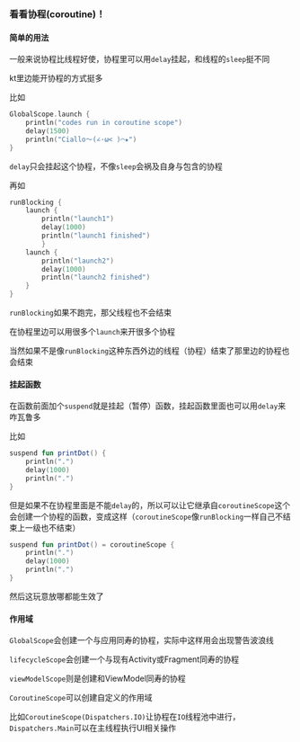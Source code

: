 ### 看看协程(coroutine)！

#### 简单的用法

一般来说协程比线程好使，协程里可以用`delay`挂起，和线程的`sleep`挺不同

kt里边能开协程的方式挺多

比如

```kotlin
GlobalScope.launch {
    println("codes run in coroutine scope")
    delay(1500) 
    println("Ciallo～(∠·ω< )⌒★")
}
```

`delay`只会挂起这个协程，不像`sleep`会祸及自身与包含的协程

再如

```kotlin
runBlocking { 
    launch { 
        println("launch1")
        delay(1000)
        println("launch1 finished")
        }
    launch { 
        println("launch2")
        delay(1000)
        println("launch2 finished")
    }
}
```

`runBlocking`如果不跑完，那父线程也不会结束

在协程里边可以用很多个`launch`来开很多个协程

当然如果不是像`runBlocking`这种东西外边的线程（协程）结束了那里边的协程也会结束

#### 挂起函数

在函数前面加个`suspend`就是挂起（暂停）函数，挂起函数里面也可以用`delay`来咋瓦鲁多

比如

```kotlin
suspend fun printDot() {
    println(".")
    delay(1000)
    println(".")
}
```

但是如果不在协程里面是不能`delay`的，所以可以让它继承自`coroutineScope`这个会创建一个协程的函数，变成这样（`coroutineScope`像`runBlocking`一样自己不结束上一级也不结束）

```kotlin
suspend fun printDot() = coroutineScope {
    println(".")
    delay(1000)
    println(".")
}
```

然后这玩意放哪都能生效了



#### 作用域

`GlobalScope`会创建一个与应用同寿的协程，实际中这样用会出现警告波浪线

`lifecycleScope`会创建一个与现有Activity或Fragment同寿的协程

`viewModelScope`则是创建和ViewModel同寿的协程

`CoroutineScope`可以创建自定义的作用域



比如`CoroutineScope(Dispatchers.IO)`让协程在`IO`线程池中进行，`Dispatchers.Main`可以在主线程执行UI相关操作

